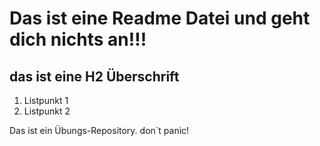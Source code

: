 # Das ist eine Readme Datei und geht dich nichts an!!!
## das ist eine H2 Überschrift

1. Listpunkt 1
2. Listpunkt 2

Das ist ein Übungs-Repository. don`t panic!
